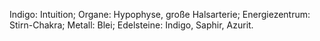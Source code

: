 Indigo: Intuition; Organe: Hypophyse, große Halsarterie; Energiezentrum: Stirn-Chakra; Metall: Blei; Edelsteine: Indigo, Saphir, Azurit.